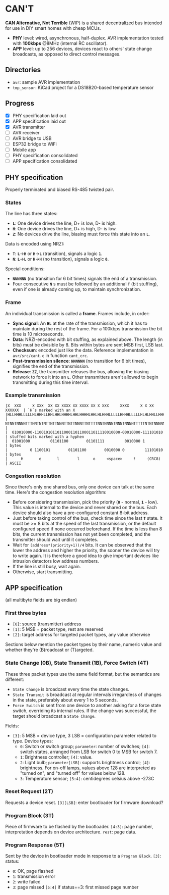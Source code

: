 # CAN'T
**CAN Alternative, Not Terrible** (WIP) is a shared decentralized bus intended for use in DIY smart homes with cheap MCUs.
  - **PHY** level: wired, asynchronous, half-duplex. AVR implementation tested with **100kbps** @8MHz (internal RC oscillator). 
  - **APP** level: up to 256 devices, devices react to others' state change broadcasts, as opposed to direct control messages.

## Directories
  - `avr`: sample AVR implementation
  - `tmp_sensor`: KiCad project for a DS18B20-based temperature sensor

## Progress
  - [x] PHY specification laid out
  - [x] APP specification laid out
  - [x] AVR transmitter
  - [ ] AVR receiver
  - [ ] AVR bridge to USB
  - [ ] ESP32 bridge to WiFi
  - [ ] Mobile app
  - [ ] PHY specification consolidated
  - [ ] APP specification consolidated

## PHY specification
Properly terminated and biased RS-485 twisted pair.

### States
The line has three states:
  - **`L`**: One device drives the line, D+ is low, D- is high.
  - **`H`**: One device drives the line, D+ is high, D- is low.
  - **`Z`**: No devices drive the line, biasing must force this state into an **`L`**.

Data is encoded using NRZI:
  - **`T`**: **`L`**->**`H`** or **`H`**->**`L`** (transition), signals a logic **`1`**.
  - **`N`**: **`L`**->**`L`** or **`H`**->**`H`** (no transition), signals a logic **`0`**.

Special conditions:
  - **`NNNNNN`** (no transition for 6 bit times) signals the end of a transmission.
  - Four consecutive **`N`** s must be followed by an additional **`T`** (bit stuffing), even if one is already coming up, to maintain synchronization.

### Frame
An individual transmission is called a **frame**. Frames include, in order:
  - **Sync signal**: An **`HL`** at the rate of the transmission, which it has to maintain during the rest of the frame. For a 100kbps transmission the bit time is 10 microseconds.
  - **Data**: NRZI-encoded with bit stuffing, as explained above. The length (in bits) must be divisible by 8. Bits within bytes are sent MSB first, LSB last.
  - **Checksum**: encoded just like the data. Reference implementation in `avr/src/cant.c` in function `cant_crc`.
  - **Post-transmission silence**: **`NNNNNN`** (no transition for 6 bit times), signifies the end of the transmission.
  - **Release**: **`ZZ`**, the transmitter releases the bus, allowing the biasing network to force it into an **`L`**. Other transmitters aren't allowed to begin transmitting during this time interval.

### Example transmission
```
|X  XXX     X XXX  XX XX XXXX XX XXXX XX X XXX     XXXX     X X XX  XXXXXX  | `H`s marked with an X
|HLLHHHLLLLLHLHHHLLHHLHHLHHHHLHHLHHHHLHHLHLHHHLLLLLHHHHLLLLLHLHLHHLLHHHHHHZZ|
|  NTNNTNNNNTTTNNTNTNTTNTTNNNTTNTTNNNTTNTTTTNNTNNNNTNNNTNNNNTTTTTNTNTNNNNN  |
|  010010000-11001010110110001101100011011110010000-00010000-111101010      | stuffed bits marked with a hyphen
|  01001000         01101100        01101111         0010000 1              | bytes
|          0 1100101        01101100        0010000 0         11101010      | bytes
|      H       e       l        l      o     <space>     !     (CRC8)       | ASCII
```

### Congestion resolution
Since there's only one shared bus, only one device can talk at the same time. Here's the congestion resolution algorithm:
  - Before considering transmission, pick the priority (**`0`** - normal, **`1`** - low). This value is internal to the device and never shared on the bus. Each device should also have a pre-configured constant 8-bit address.
  - Just before taking control of the bus, check time since the last **`T`** state. It must be >= 8 bits at the speed of the last transmission, or the default configured speed if none occurred beforehand. If the time is less than 8 bits, the current transmission has not yet been completed, and the transmitter should wait until it completes.
  - Wait for `(address*(priority+1))/4` bits. It can be observed that the lower the address and higher the priority, the sooner the device will try to write again. It is therefore a good idea to give important devices like intrusion detectors low address numbers.
  - If the line is still busy, wait again.
  - Otherwise, start transmitting.

## APP specification
(all multibyte fields are big endian)

### First three bytes
  - `[0]`: source (transmitter) address
  - `[1]`: 5 MSB = packet type, rest are reserved
  - `[2]`: target address for targeted packet types, any value otherwise

Sections below mention the packet types by their name, numeric value and whether they're (B)roadcast or (T)argeted.

### State Change (0B), State Transmit (1B), Force Switch (4T)
These three packet types use the same field format, but the semantics are different:
  - `State Change` is broadcast every time the state changes.
  - `State Transmit` is broadcast at regular intervals irregardless of changes in the state, preferably about every 1 to 5 seconds.
  - `Force Switch` is sent from one device to another asking for a force state switch, overriding its internal rules. If the change was successful, the target should broadcast a `State Change`.

Fields:
  - `[3]`: 5 MSB = device type, 3 LSB = configuration parameter related to type. Device types:
    - `0`: Switch or switch group; `parameter`: number of switches; `[4]`: switch states, arranged from LSB for switch 0 to MSB for switch 7.
    - `1`: Brightness controller; `[4]`: value.
    - `2`: Light bulb; `parameter[LSB]`: supports brightness control; `[4]`: brightness. For on-off lamps, values above 128 are interpreted as "turned on", and "turned off" for values below 128.
    - `3`: Temperature sensor; `[5:4]`: centidegrees celsius above -273C

### Reset Request (2T)
Requests a device reset.
`[3][LSB]`: enter bootloader for firmware download?

### Program Block (3T)
Piece of firmware to be flashed by the bootloader.
`[4:3]`: page number, interpretation depends on device architecture.
`rest`: page data.

### Program Response (5T)
Sent by the device in bootloader mode in response to a `Program Block`.
`[3]`: status:
  - `0`: OK, page flashed
  - `1`: transmission error
  - `2`: write failed
  - `3`: page missed
`[5:4]` if status==3: first missed page number
